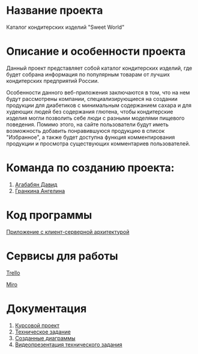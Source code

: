 # Название проекта
Каталог кондитерских изделий "Sweet World" <br />

# Описание и особенности проекта

Данный проект представляет собой каталог кондитерских изделий, где будет собрана информация по популярным товарам от лучших кондитерских предприятий России. <br />

Особенности данного веб-приложения заключаются в том, что на нем будут рассмотрены компании, специализирующиеся на создании продукции для диабетиков с минимальным содержанием сахара и для худеющих людей без содержания глютена, чтобы кондитерские изделия могли позволить себе люди с разными моделями пищевого поведения. Помимо этого, на сайте пользователи будут иметь возможность добавить понравившуюся продукцию в список "Избранное", а также будет доступна функция комментирования продукции и просмотра существующих комментариев пользователей. <br />

# Команда по созданию проекта:

1. [Агабабян Давид](https://github.com/5david-hub5) <br />
2. [Гранкина Ангелина](https://github.com/anggrankn) <br />

# Код программы
[Приложение с клиент-серверной архитектурой](https://github.com/5david-hub5/TP-4.1-5/tree/devop)

# Сервисы для работы

[Trello](https://trello.com/invite/b/OQpSb9Hd/ATTI608e3127e220e63697dd4684c5336c50C8536845/интернет-магазин-кондитерских-изделий) <br /> 

[Miro](https://miro.com/welcomeonboard/ZG9KMUxzWHF5R2NrUFlONFlvelBURzdOemh6QktKMXZIdEtuQzNpMHdEdkM4ZjVReXd6Y05EVGZtVjdLYldiOXwzNDU4NzY0NTQ3MzkwODY2NzY4fDI=?share_link_id=128098582879)<br />

# Документация

1. [Курсовой проект](https://github.com/5david-hub5/TP-4.1-5/tree/main/Документация/Курсовой%20проект)
2. [Техническое задание](https://github.com/5david-hub5/TP-4.1-5/tree/main/Документация/Техническое%20задание)
3. [Созданные диаграммы](https://github.com/5david-hub5/TP-4.1-5/tree/main/Документация/Диаграммы)
4. [Видеопрезентация технического задания](https://drive.google.com/drive/folders/1tdfoMPT3TbQhEh2JPPUHO9nkxyKuI2dQ)


